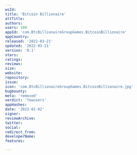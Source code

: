 ```yaml
---
wsId: 
title: 'Bitcoin Billionaire'
altTitle: 
authors: 
users: 100
appId: 'com.BtcBillionaireGroupGames.BitcoinBillionaire'
appCountry: 
released: '2022-03-21'
updated: '2022-03-21'
version: '0.1'
stars: 
ratings: 
reviews: 
size: 
website: 
repository: 
issue: 
icon: 'com.BtcBillionaireGroupGames.BitcoinBillionaire.jpg'
bugbounty: 
meta: 'removed'
verdict: 'fewusers'
appHashes: 
date: '2023-01-02'
signer: 
reviewArchive: 
twitter: 
social: 
redirect_from: 
developerName: 
features: 

---
```


